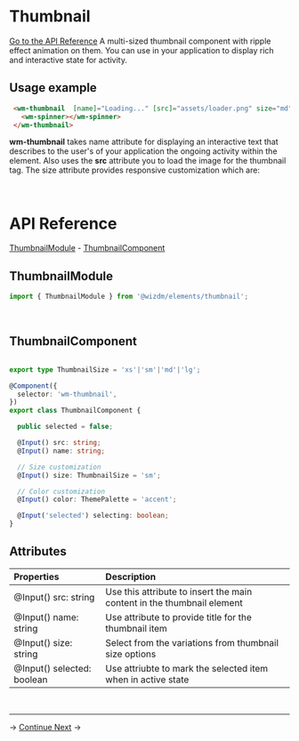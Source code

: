 <!-- toc: docs/reference.json -->

# Thumbnail

[Go to the API Reference](#api-reference)
A multi-sized thumbnail component with ripple effect animation on them. You can use in your application to display rich and interactive state for activity. 


## Usage example
```html
 <wm-thumbnail  [name]="Loading..." [src]="assets/loader.png" size="md">
   <wm-spinner></wm-spinner>
 </wm-thumbnail>

```
**wm-thumbnail** takes name attribute for displaying an interactive text that describes to the user's of your application the ongoing activity within the element. Also uses the **src** attribute you to load the image for the thumbnail tag.
The size attribute provides responsive customization which are: 


&nbsp;

# API Reference
[ThumbnailModule](#thumbnailmodule) -  [ThumbnailComponent](#thumbnailcomponent)


## ThumbnailModule
```typescript
import { ThumbnailModule } from '@wizdm/elements/thumbnail';

```
&nbsp;

## ThumbnailComponent
```typescript

export type ThumbnailSize = 'xs'|'sm'|'md'|'lg';

@Component({
  selector: 'wm-thumbnail',
})
export class ThumbnailComponent {

  public selected = false;

  @Input() src: string;
  @Input() name: string;

  // Size customization 
  @Input() size: ThumbnailSize = 'sm';

  // Color customization 
  @Input() color: ThemePalette = 'accent';

  @Input('selected') selecting: boolean;
}

```

## Attributes

| **Properties**             | **Description**                                                        |
| :------------------------- | :--------------------------------------------------------------------- |
| @Input() src: string       | Use this attribute to insert the main content in the thumbnail element |
| @Input() name: string      | Use attribute to provide title for the thumbnail item                  |
| @Input() size: string      | Select from the variations from thumbnail size options                 |
| @Input() selected: boolean | Use attriubte to mark the selected item when in active state           |

&nbsp;

---

->
[Continue Next](docs/toc?go=next) 
->
